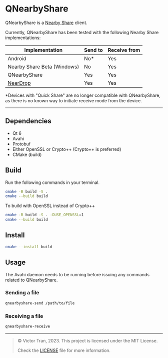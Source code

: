 # QNearbyShare

QNearbyShare is a [Nearby Share](https://support.google.com/files/answer/10514188?hl=en) client.

Currently, QNearbyShare has been tested with the following Nearby Share implementations:

| Implementation                                  | Send to | Receive from |
|-------------------------------------------------|---------|--------------|
| Android                                         | No*     | Yes          |
| Nearby Share Beta (Windows)                     | No      | Yes          |
| QNearbyShare                                    | Yes     | Yes          |
| [NearDrop](https://github.com/grishka/NearDrop) | Yes     | Yes          |

*Devices with "Quick Share" are no longer compatible with QNearbyShare, as there is no known way to initiate receive mode from the device.

---

## Dependencies

- Qt 6
- Avahi
- Protobuf
- Either OpenSSL or Crypto++ (Crypto++ is preferred)
- CMake (build)

## Build

Run the following commands in your terminal.

```bash
cmake -B build -S .
cmake --build build
```

To build with OpenSSL instead of Crypto++

```bash
cmake -B build -S . -DUSE_OPENSSL=1
cmake --build build
```

## Install

```bash
cmake --install build
```

## Usage

The Avahi daemon needs to be running before issuing any commands related to QNearbyShare.

### Sending a file

```bash
qnearbyshare-send /path/to/file
```

### Receiving a file

```bash
qnearbyshare-receive
```

---

> © Victor Tran, 2023. This project is licensed under the MIT License.
>
> Check the [LICENSE](LICENSE) file for more information.
